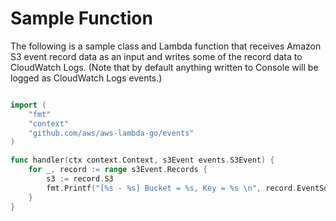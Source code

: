 # Sample Function

The following is a sample class and Lambda function that receives Amazon S3 event record data as an input and writes some of the record data to CloudWatch Logs. (Note that by default anything written to Console will be logged as CloudWatch Logs events.)

```go

import (
    "fmt"
    "context"
    "github.com/aws/aws-lambda-go/events"
)

func handler(ctx context.Context, s3Event events.S3Event) {
    for _, record := range s3Event.Records {
        s3 := record.S3
        fmt.Printf("[%s - %s] Bucket = %s, Key = %s \n", record.EventSource, record.EventTime, s3.Bucket.Name, s3.Object.Key)
    }
}

```
